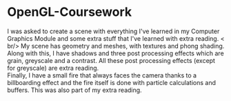 # OpenGL-Coursework

I was asked to create a scene with everything I've learned in my Computer Graphics Module and some extra stuff that I've learned with extra reading. < br/>
My scene has geometry and meshes, with textures and phong shading. Along with this, I have shadows and three post processing effects which are grain, greyscale and a contrast.
All these post processing effects (except for greyscale) are extra reading. <br/>
Finally, I have a small fire that always faces the camera thanks to a billboarding effect and the fire itself is done with particle calculations and buffers. This was also part of my extra reading.
